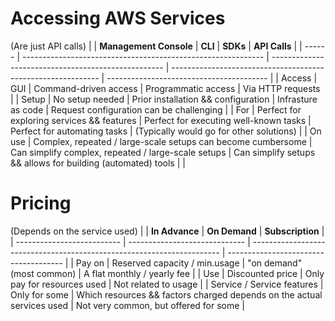 # Accessing AWS Services
(Are just API calls)
|        | **Management Console**                                           | **CLI**                                                 | **SDKs**                                                         | **API Calls**                                |
| ------ | ------------------------------------------------------------ | --------------------------------------------------- | ------------------------------------------------------------ | ---------------------------------------- |
| Access | GUI                                                          | Command-driven access                               | Programmatic access                                          | Via HTTP requests                        |
| Setup  | No setup needed                                              | Prior installation && configuration                 | Infrasture as code                                           | Request configuration can be challenging |
| For    | Perfect for exploring services && features                   | Perfect for executing well-known tasks              | Perfect for automating tasks                                 | (Typically would go for other solutions) |
| On use | Complex, repeated / large-scale setups can become cumbersome | Can simplify complex, repeated / large-scale setups | Can simplify setups && allows for building (automated) tools |                                          |


# Pricing
(Depends on the service used)
|                            | **In Advance**                | **On Demand**                                                          | **Subscription**                      |
| -------------------------- | ----------------------------- | ---------------------------------------------------------------------- | ------------------------------------- |
| Pay on                     | Reserved capacity / min.usage | "on demand" (most common)                                              | A flat monthly / yearly fee           |
| Use                        | Discounted price              | Only pay for resources used                                            | Not related to usage                  |
| Service / Service features | Only for some                 | Which resources && factors charged depends on the actual services used | Not very common, but offered for some |
